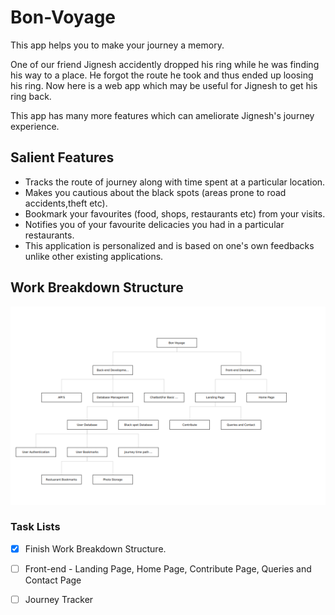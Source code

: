 # Bon-Voyage
This app helps you to make your journey a memory.

One of our friend Jignesh accidently dropped his ring while he was finding his way to a place. He forgot the route he took and thus ended up loosing his ring. Now here is a web app which may be useful for Jignesh to get his ring back.

This app has many more features which can ameliorate Jignesh's journey experience.

## Salient Features

* Tracks the route of journey along with time spent at a particular location.
* Makes you cautious about the black spots (areas prone to road accidents,theft etc).
* Bookmark your favourites (food, shops, restaurants etc) from your visits.
* Notifies you of your favourite delicacies you had in a particular restaurants.
* This application is personalized and is based on one's own feedbacks unlike other existing applications.

## Work Breakdown Structure
![alt text](https://github.com/singhv1shal/Bon-Voyage/blob/master/Images/WBS.png)


### Task Lists

- [x] Finish Work Breakdown Structure.

- [ ] Front-end - Landing Page, Home Page, Contribute Page, Queries and Contact Page

- [ ] Journey Tracker
